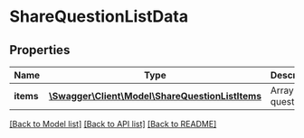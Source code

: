# ShareQuestionListData

## Properties
Name | Type | Description | Notes
------------ | ------------- | ------------- | -------------
**items** | [**\Swagger\Client\Model\ShareQuestionListItems**](ShareQuestionListItems.md) | Array of questions | 

[[Back to Model list]](../README.md#documentation-for-models) [[Back to API list]](../README.md#documentation-for-api-endpoints) [[Back to README]](../README.md)


